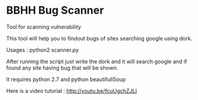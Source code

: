 BBHH Bug Scanner
==============

Tool for scanning vulnerability 

This tool will help you to findout bugs of sites searching google using dork.

Usages : python2 scanner.py

After running the script just write the dork and it will search google and if found any site having bug that will be shown.

It requires python 2.7 and python beautifullSoup

Here is a video tutorial : http://youtu.be/fcuUgchZJLI
